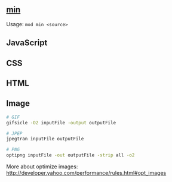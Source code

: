 

## <a href="#min" name="min">min</a>

Usage: `mod min <source>`

## JavaScript

## CSS

## HTML

## Image

```bash
# GIF
gifsicle -O2 inputFile -output outputFile

# JPEP
jpegtran inputFile outputFile

# PNG
optipng inputFile -out outputFile -strip all -o2
```

More about optimize images: http://developer.yahoo.com/performance/rules.html#opt_images


